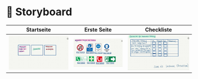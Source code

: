 # 📱 Storyboard

| Startseite | Erste Seite | Checkliste |
|------------|-------------|------------|
| ![Startseite](1_Startseite.jpg) | ![Erste Seite](2_Erste%20Seite.jpg) | ![Checkliste](3_Checkliste.jpg) |

